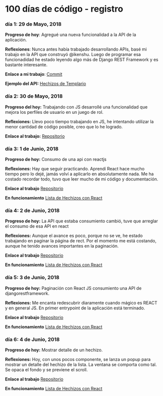 # 100 días de código - registro

### día 1: 29 de Mayo, 2018

**Progreso de hoy**: Agregué una nueva funcionalidad a la API de la aplicación.

**Reflexiones**: Nunca antes había trabajado desarrollando APIs, basé mi trabajo en la API que construyó @ikenshu. Luego de programar esa funcionadidad he estado leyendo algo más de Django REST Framework y es bastante interesante.

**Enlace a mi trabajo**: [Commit](https://github.com/jhurtadojerves/hechizos-hl/commit/ae89411b14c5b6c9c89cb963ae4eac9adb6b785a)

**Ejemplo del API:** [Hechizos de Templario](https://hechizos.herokuapp.com/api/range/templario/)


### día 2: 30 de Mayo, 2018

**Progreso del hoy:** Trabajando con JS desarrollé una funcionalidad que mejora los perfiles de usuario en un juego de rol.

**Reflexiones:** Llevo poco tiempo trabajando en JS, he intentando utilizar la menor cantidad de código posible, creo que lo he logrado.

**Enlace al trabajo:** [Repositorio](https://github.com/jhurtadojerves/level-information)


### día 3: 1 de Junio, 2018

**Progreso de hoy:** Consumo de una api con reactjs

**Reflexiones:** Hay que seguir practicando. Aprendí React hace mucho tiempo pero lo dejé, jamás volví a aplicarlo en absolutamente nada. Me ha costado recordar todo, tuvo que leer mucho de mi código y documentación.

**Enlace al trabajo** [Repositorio](https://github.com/jhurtadojerves/spells-react)

**En funcionamiento** [Lista de Hechizos con React](https://juliohurtado.xyz/spells-react/)



### día 4: 2 de Junio, 2018

**Progreso de hoy:** La API que estaba consumiento cambió, tuve que arreglar el consumo de esa API en react

**Reflexiones:** Aunque el avance es poco, porque no se ve, he estado trabajando en paginar la página de rect. Por el momento me está costando, aunque he tenido avances importantes en la paginación.

**Enlace al trabajo** [Repositorio](https://github.com/jhurtadojerves/spells-react)

**En funcionamiento** [Lista de Hechizos con React](https://juliohurtado.xyz/spells-react/)


### día 5: 3 de Junio, 2018

**Progreso de hoy:** Paginación con React JS consumiento una API de djangorestframework.

**Reflexiones:** Me encanta redescubrir diaramente cuando mágico es REACT y en general JS. En primer entrypoint de la aplicación está terminado.

**Enlace al trabajo** [Repositorio](https://github.com/jhurtadojerves/spells-react)

**En funcionamiento** [Lista de Hechizos con React](https://juliohurtado.xyz/spells-react/)


### día 6: 4 de Junio, 2018

**Progreso de hoy:** Mostrar detalle de un hechizo.

**Reflexiones:** Hoy, con unos pocos componente, se lanza un popup para mostrar un detalle del hechizo de la lista. La ventana se comporta como tal. Se opaca el fondo y se previene el scroll.

**Enlace al trabajo** [Repositorio](https://github.com/jhurtadojerves/spells-react)

**En funcionamiento** [Lista de Hechizos con React](https://juliohurtado.xyz/spells-react/)

